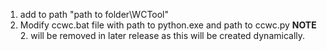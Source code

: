 1. add to path "path to folder\WCTool"
2. Modify ccwc.bat file with path to python.exe and path to ccwc.py
    **NOTE** 2. will be removed in later release as this will be created dynamically.
